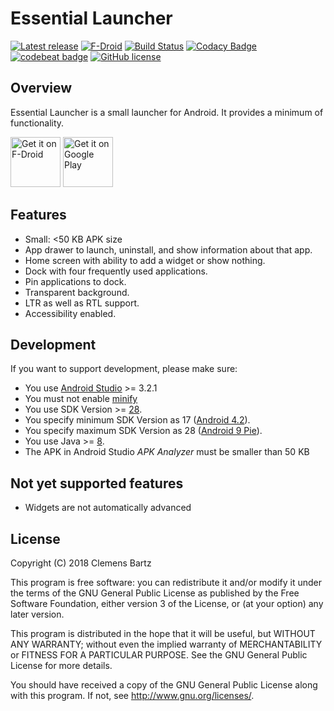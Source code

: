 # Essential Launcher

[![Latest release](https://img.shields.io/github/release/clemensbartz/essential-launcher.svg)](https://github.com/clemensbartz/essential-launcher/releases/latest)
[![F-Droid](https://img.shields.io/f-droid/v/de.clemensbartz.android.launcher.svg)](https://f-droid.org/de/packages/de.clemensbartz.android.launcher/)
[![Build Status](https://travis-ci.org/clemensbartz/essential-launcher.svg?branch=release%2Fv1.6)](https://travis-ci.org/clemensbartz/essential-launcher)
[![Codacy Badge](https://api.codacy.com/project/badge/Grade/1e17dc4e83d748a7bf35231ed7fa9528)](https://www.codacy.com/app/clemensbartz/essential-launcher?utm_source=github.com&amp;utm_medium=referral&amp;utm_content=clemensbartz/essential-launcher&amp;utm_campaign=Badge_Grade)
[![codebeat badge](https://codebeat.co/badges/6d998bd2-b920-43be-b43f-7b09466e3874)](https://codebeat.co/projects/github-com-clemensbartz-essential-launcher-release-v1-6)
[![GitHub license](https://img.shields.io/github/license/clemensbartz/essential-launcher.svg)](https://github.com/clemensbartz/essential-launcher/blob/release/v1.6/LICENSE)

## Overview

Essential Launcher is a small launcher for Android. It provides a minimum of functionality.

<a href="https://f-droid.org/packages/de.clemensbartz.android.launcher/" target="_blank">
<img src="https://f-droid.org/badge/get-it-on.png" alt="Get it on F-Droid" height="80"/></a>
<a href="https://play.google.com/store/apps/details?id=de.clemensbartz.android.launcher" target="_blank">
<img src="https://play.google.com/intl/en_us/badges/images/generic/en-play-badge.png" alt="Get it on Google Play" height="80"/></a>

## Features

- Small: <50 KB APK size
- App drawer to launch, uninstall, and show information about that app.
- Home screen with ability to add a widget or show nothing.
- Dock with four frequently used applications.
- Pin applications to dock.
- Transparent background.
- LTR as well as RTL support.
- Accessibility enabled.

## Development

If you want to support development, please make sure:

- You use [Android Studio](https://developer.android.com/studio/) >= 3.2.1
- You must not enable [minify](http://developer.android.com/tools/help/proguard.html)
- You use SDK Version >= [28](https://developer.android.com/about/versions/pie/).
- You specify minimum SDK Version as 17 ([Android 4.2](https://developer.android.com/about/versions/android-4.2)).
- You specify maximum SDK Version as 28 ([Android 9 Pie](https://developer.android.com/about/versions/pie/)).
- You use Java >= [8](https://docs.oracle.com/javase/8/docs/api/).
- The APK in Android Studio _APK Analyzer_ must be smaller than 50 KB

## Not yet supported features

- Widgets are not automatically advanced

## License

Copyright (C) 2018 Clemens Bartz

This program is free software: you can redistribute it and/or modify
it under the terms of the GNU General Public License as published by
the Free Software Foundation, either version 3 of the License, or
(at your option) any later version.

This program is distributed in the hope that it will be useful,
but WITHOUT ANY WARRANTY; without even the implied warranty of
MERCHANTABILITY or FITNESS FOR A PARTICULAR PURPOSE.  See the
GNU General Public License for more details.

You should have received a copy of the GNU General Public License
along with this program.  If not, see <http://www.gnu.org/licenses/>.
